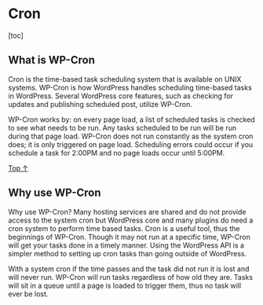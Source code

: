 # Cron

[toc]


## What is WP-Cron 

Cron is the time-based task scheduling system that is available on UNIX systems. WP-Cron is how WordPress handles scheduling time-based tasks in WordPress. Several WordPress core features, such as checking for updates and publishing scheduled post, utilize WP-Cron.

WP-Cron works by: on every page load, a list of scheduled tasks is checked to see what needs to be run. Any tasks scheduled to be run will be run during that page load. WP-Cron does not run constantly as the system cron does; it is only triggered on page load. Scheduling errors could occur if you schedule a task for 2:00PM and no page loads occur until 5:00PM.

[Top ↑](https://developer.wordpress.org/plugins/cron/#top)

## Why use WP-Cron

Why use WP-Cron? Many hosting services are shared and do not provide access to the system cron but WordPress core and many plugins do need a cron system to perform time based tasks. Cron is a useful tool, thus the beginnings of WP-Cron. Though it may not run at a specific time, WP-Cron will get your tasks done in a timely manner. Using the WordPress API is a simpler method to setting up cron tasks than going outside of WordPress.

With a system cron if the time passes and the task did not run it is lost and will never run. WP-Cron will run tasks regardless of how old they are. Tasks will sit in a queue until a page is loaded to trigger them, thus no task will ever be lost.